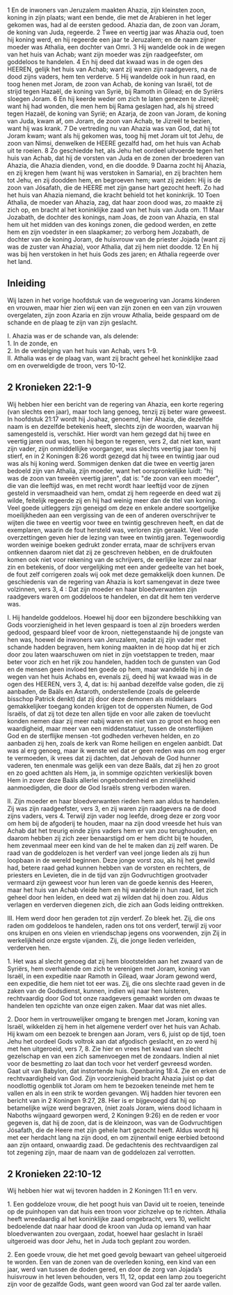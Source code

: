 1 En de inwoners van Jeruzalem maakten Ahazia, zijn kleinsten zoon, koning in zijn plaats; want een bende, die met de Arabieren in het leger gekomen was, had al de eersten gedood. Ahazia dan, de zoon van Joram, de koning van Juda, regeerde. 
2 Twee en veertig jaar was Ahazia oud, toen hij koning werd, en hij regeerde een jaar te Jeruzalem; en de naam zijner moeder was Athalia, een dochter van Omri. 
3 Hij wandelde ook in de wegen van het huis van Achab; want zijn moeder was zijn raadgeefster, om goddeloos te handelen. 
4 En hij deed dat kwaad was in de ogen des HEEREN, gelijk het huis van Achab; want zij waren zijn raadgevers, na de dood zijns vaders, hem ten verderve. 
5 Hij wandelde ook in hun raad, en toog henen met Joram, de zoon van Achab, de koning van Israël, tot de strijd tegen Hazaël, de koning van Syrië, bij Ramoth in Gilead; en de Syriërs sloegen Joram. 
6 En hij keerde weder om zich te laten genezen te Jizreël; want hij had wonden, die men hem bij Rama geslagen had, als hij streed tegen Hazaël, de koning van Syrië; en Azarja, de zoon van Joram, de koning van Juda, kwam af, om Joram, de zoon van Achab, te Jizreël te bezien, want hij was krank. 
7 De vertreding nu van Ahazia was van God, dat hij tot Joram kwam; want als hij gekomen was, toog hij met Joram uit tot Jehu, de zoon van Nimsi, denwelken de HEERE gezalfd had, om het huis van Achab uit te roeien.
8 Zo geschiedde het, als Jehu het oordeel uitvoerde tegen het huis van Achab, dat hij de vorsten van Juda en de zonen der broederen van Ahazia, die Ahazia dienden, vond, en die doodde. 
9 Daarna zocht hij Ahazia, en zij kregen hem (want hij was verstoken in Samaria), en zij brachten hem tot Jehu, en zij doodden hem, en begroeven hem; want zij zeiden: Hij is de zoon van Jósafath, die de HEERE met zijn ganse hart gezocht heeft. Zo had het huis van Ahazia niemand, die kracht behield tot het koninkrijk. 
10 Toen Athalia, de moeder van Ahazia, zag, dat haar zoon dood was, zo maakte zij zich op, en bracht al het koninklijke zaad van het huis van Juda om. 
11 Maar Jozabath, de dochter des konings, nam Joas, de zoon van Ahazia, en stal hem uit het midden van des konings zonen, die gedood werden, en zette hem en zijn voedster in een slaapkamer; zo verborg hem Jozabath, de dochter van de koning Joram, de huisvrouw van de priester Jojada (want zij was de zuster van Ahazia), voor Athalia, dat zij hem niet doodde. 
12 En hij was bij hen verstoken in het huis Gods zes jaren; en Athalia regeerde over het land. 

## Inleiding

Wij lazen in het vorige hoofdstuk van de wegvoering van Jorams kinderen en vrouwen, maar hier zien wij een van zijn zonen en een van zijn vrouwen overgelaten, zijn zoon Azaria en zijn vrouw Athalia, beide gespaard om de schande en de plaag te zijn van zijn geslacht.

I. Ahazia was er de schande van, als delende:  
1\. In de zonde, en  
2\. In de verdelging van het huis van Achab, vers 1-9.  
II. Athalia was er de plaag van, want zij bracht geheel het koninklijke zaad om en overweldigde de troon, vers 10-12.  

## 2 Kronieken 22:1-9 

Wij hebben hier een bericht van de regering van Ahazia, een korte regering (van slechts een jaar), maar toch lang genoeg, tenzij zij beter ware geweest. In hoofdstuk 21:17 wordt hij Joahaz, genoemd, hier Ahazia, die dezelfde naam is en dezelfde betekenis heeft, slechts zijn de woorden, waarvan hij samengesteld is, verschikt. Hier wordt van hem gezegd dat hij twee en veertig jaren oud was, toen hij begon te regeren, vers 2, dat niet kan, want zijn vader, zijn onmiddellijke voorganger, was slechts veertig jaar toen hij stierf, en in 2 Koningen 8:26 wordt gezegd dat hij twee en twintig jaar oud was als hij koning werd. 
Sommigen denken dat die twee en veertig jaren bedoeld zijn van Athalia, zijn moeder, want het oorspronkelijke luidt: "hij was de zoon van tweeën veertig jaren", dat is: "de zoon van een moeder", die van die leeftijd was, en met recht wordt haar leeftijd voor de zijnen gesteld in versmaadheid van hem, omdat zij hem regeerde en deed wat zij wilde, feitelijk regeerde zij en hij had weinig meer dan de titel van koning. Veel goede uitleggers zijn geneigd om deze en enkele andere soortgelijke moeilijkheden aan een vergissing van de een of anderen overschrijver te wijten die twee en veertig voor twee en twintig geschreven heeft, en dat de exemplaren, waarin de fout hersteld was, verloren zijn geraakt. Veel oude overzettingen geven hier de lezing van twee en twintig jaren. Tegenwoordig worden weinige boeken gedrukt zonder errata, maar de schrijvers ervan ontkennen daarom niet dat zij ze geschreven hebben, en de drukfouten komen ook niet voor rekening van de schrijvers, de eerlijke lezer zal naar zin en betekenis, of door vergelijking met een ander gedeelte van het boek, de fout zelf corrigeren zoals wij ook met deze gemakkelijk doen kunnen. De geschiedenis van de regering van Ahazia is kort samengevat in deze twee volzinnen, vers 3, 4 : Dat zijn moeder en haar bloedverwanten zijn raadgevers waren om goddeloos te handelen, en dat dit hem ten verderve was.

I. Hij handelde goddeloos. Hoewel hij door een bijzondere beschikking van Gods voorzienigheid in het leven gespaard is toen al zijn broeders werden gedood, gespaard bleef voor de kroon, niettegenstaande hij de jongste van hen was, hoewel de inwoners van Jeruzalem, nadat zij zijn vader met schande hadden begraven, hem koning maakten in de hoop dat hij er zich door zou laten waarschuwen om niet in zijn voetstappen te treden, maar beter voor zich en het rijk zou handelen, hadden toch de gunsten van God en de mensen geen invloed ten goede op hem, maar wandelde hij in de wegen van het huis Achabs en, evenals zij, deed hij wat kwaad was in de ogen des HEEREN, vers 3, 4, dat is: hij aanbad dezelfde valse goden, die zij aanbaden, de Baäls en Astaroth, onderstellende (zoals de geleerde bisschop Patrick denkt) dat zij door deze demonen als middelaars gemakkelijker toegang konden krijgen tot de oppersten Numen, de God Israëls, of dat zij tot deze ten allen tijde en voor alle zaken de toevlucht konden nemen daar zij meer nabij waren en niet van zo groot en hoog een waardigheid, maar meer van een middenstatuur, tussen de onsterflijken God en de sterflijke mensen -tot godheden verheven helden, en zo aanbaden zij hen, zoals de kerk van Rome heiligen en engelen aanbidt. Dat was al erg genoeg, maar ik wenste wel dat er geen reden was om nog erger te vermoeden, ik vrees dat zij dachten, dat Jehovah de God hunner vaderen, ten enenmale was gelijk een van deze Baäls, dat zij hen zo groot en zo goed achtten als Hem, ja, in sommige opzichten verkieslijk boven Hem in zover deze Baäls allerlei ongebondenheid en zinnelijkheid aanmoedigden, die door de God Israëls streng verboden waren.

II. Zijn moeder en haar bloedverwanten rieden hem aan aldus te handelen. Zij was zijn raadgeefster, vers 3, en zij waren zijn raadgevers na de dood zijns vaders, vers 4. Terwijl zijn vader nog leefde, droeg deze er zorg voor om hem bij de afgoderij te houden, maar na zijn dood vreesde het huis van Achab dat het treurig einde zijns vaders hem er van zou terughouden, en daarom hebben zij zich zeer benaarstigd om er hem dicht bij te houden, hem zevenmaal meer een kind van de hel te maken dan zij zelf waren. De raad van de goddelozen is het verderf van veel jonge lieden als zij hun loopbaan in de wereld beginnen. Deze jonge vorst zou, als hij het gewild had, betere raad gehad kunnen hebben van de vorsten en rechters, de priesters en Levieten, die in de tijd van zijn Godvruchtigen grootvader vermaard zijn geweest voor hun leren van de goede kennis des Heeren, maar het huis van Achab vleide hem en hij wandelde in hun raad, liet zich geheel door hen leiden, en deed wat zij wilden dat hij doen zou. Aldus verlagen en verderven diegenen zich, die zich aan Gods leiding onttrekken.

III. Hem werd door hen geraden tot zijn verderf. Zo bleek het. Zij, die ons raden om goddeloos te handelen, raden ons tot ons verderf, terwijl zij voor ons kruipen en ons vleien en vriendschap jegens ons voorwenden, zijn Zij in werkelijkheid onze ergste vijanden. Zij, die jonge lieden verleiden, verderven hen.

1\. Het was al slecht genoeg dat zij hem blootstelden aan het zwaard van de Syriërs, hem overhalende om zich te verenigen met Joram, koning van Israël, in een expeditie naar Ramoth in Gilead, waar Joram gewond werd, een expeditie, die hem niet tot eer was. Zij, die ons slechte raad geven in de zaken van de Godsdienst, kunnen, indien wij naar hen luisteren, rechtvaardig door God tot onze raadgevers gemaakt worden om dwaas te handelen ten opzichte van onze eigen zaken. Maar dat was niet alles.

2\. Door hem in vertrouwelijker omgang te brengen met Joram, koning van Israël, wikkelden zij hem in het algemene verderf over het huis van Achab. Hij kwam om een bezoek te brengen aan Joram, vers 6, juist op de tijd, toen Jehu het oordeel Gods voltrok aan dat afgodisch geslacht, en zo werd hij met hen uitgeroeid, vers 7, 8. Zie hier en vrees het kwaad van slecht gezelschap en van een zich samenvoegen met de zondaars. Indien al niet voor de besmetting zo laat dan toch voor het verderf gevreesd worden. Gaat uit van Babylon, dat instortende huis. Openbaring 18:4. Zie en erken de rechtvaardigheid van God. Zijn voorzienigheid bracht Ahazia juist op dat noodlottig ogenblik tot Joram om hem te bezoeken teneinde met hem te vallen en als in een strik te worden gevangen. 
Wij hadden hier tevoren een bericht van in 2 Koningen 9:27, 28. Hier is er bijgevoegd dat hij op betamelijke wijze werd begraven, (niet zoals Joram, wiens dood lichaam in Naboths wijngaard geworpen werd, 2 Koningen 9:26) en de reden er voor gegeven is, dat hij de zoon, dat is de kleinzoon, was van de Godvruchtigen Jósafath, die de Heere met zijn gehele hart gezocht heeft. Aldus wordt hij met eer herdacht lang na zijn dood, en om zijnentwil enige eerbied betoond aan zijn ontaard, onwaardig zaad. De gedachtenis des rechtvaardigen zal tot zegening zijn, maar de naam van de goddelozen zal verrotten. 

## 2 Kronieken 22:10-12 

Wij hebben hier wat wij tevoren hadden in 2 Koningen 11:1 en verv.

1\. Een goddeloze vrouw, die het poogt huis van David uit te roeien, teneinde op de puinhopen van dat huis een troon voor zichzelve op te richten. Athalia heeft wreedaardig al het koninklijke zaad omgebracht, vers 10, wellicht bedoelende dat naar haar dood de kroon van Juda op iemand van haar bloedverwanten zou overgaan, zodat, hoewel haar geslacht in Israël uitgeroeid was door Jehu, het in Juda toch geplant zou worden.

2\. Een goede vrouw, die het met goed gevolg bewaart van geheel uitgeroeid te worden. Een van de zonen van de overleden koning, een kind van een jaar, werd van tussen de doden gered, en door de zorg van Jojada’s huisvrouw in het leven behouden, vers 11, 12, opdat een lamp zou toegericht zijn voor de gezalfde Gods, want geen woord van God zal ter aarde vallen. 

 
